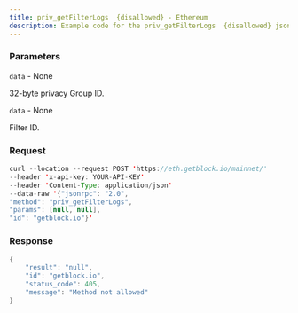 ```yaml
---
title: priv_getFilterLogs  {disallowed} - Ethereum
description: Example code for the priv_getFilterLogs  {disallowed} json-rpc method. Сomplete guide on how to use priv_getFilterLogs  {disallowed} json-rpc in GetBlock.io Web3 documentation.
---
```


### Parameters


`data` - None

32-byte privacy Group ID.

`data` - None

Filter ID.

### Request

``` java
curl --location --request POST 'https://eth.getblock.io/mainnet/' 
--header 'x-api-key: YOUR-API-KEY' 
--header 'Content-Type: application/json' 
--data-raw '{"jsonrpc": "2.0",
"method": "priv_getFilterLogs",
"params": [null, null],
"id": "getblock.io"}'
```

###  Response

``` java
{
    "result": "null",
    "id": "getblock.io",
    "status_code": 405,
    "message": "Method not allowed"
}
```

